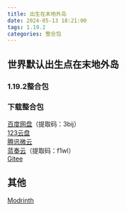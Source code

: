```yaml
---
title: 出生在末地外岛
date: 2024-05-13 18:21:00
tags: 1.19.2
categories: 整合包
---
```


## 世界默认出生点在末地外岛

### 1.19.2整合包

### 下载整合包

[百度网盘](https://pan.baidu.com/s/12oJ79oiS-oBj3pN6zBryiw?pwd=3bij)（提取码：3bij）  
[123云盘](https://www.123pan.com/s/3SfXjv-XTLov.html)  
[腾讯微云](https://share.weiyun.com/oe8ssSZi)  
[蓝奏云](https://wwf.lanzn.com/b00l0w4knc)（提取码：f1wl）  
[Gitee](https://gitee.com/ManakaGekka/mcpacks/tree/master/End_Spawn)  

## 其他

[Modrinth](https://modrinth.com/datapack/end-spawn)

